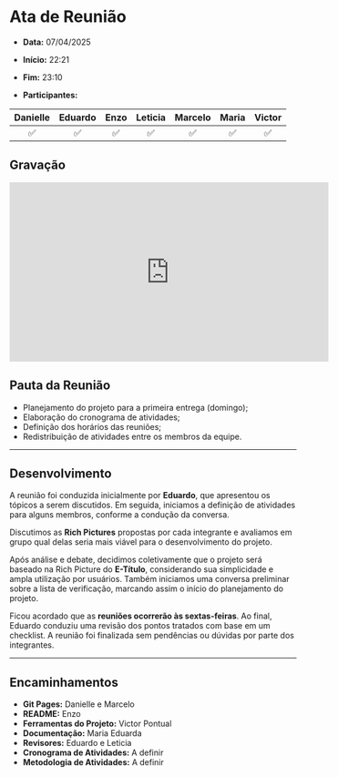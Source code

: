 # Ata de Reunião

- **Data:** 07/04/2025

- **Início:** 22:21

- **Fim:** 23:10

- **Participantes:**

| Danielle | Eduardo | Enzo | Leticia | Marcelo | Maria | Victor |
| :-: | :-: | :-: | :-: | :-: | :-: | :-: |
| ✅ | ✅ | ✅ | ✅ | ✅ | ✅ | ✅ |

## Gravação

<p style="text-align: center">
<iframe width="560" height="315" src="https://www.youtube.com/embed/PjAXSWEzpwo?si=Shy2MCb8u0bmN-q3" title="YouTube video player" frameborder="0" allow="accelerometer; autoplay; clipboard-write; encrypted-media; gyroscope; picture-in-picture; web-share" referrerpolicy="strict-origin-when-cross-origin" allowfullscreen></iframe>
</p>

## Pauta da Reunião

- Planejamento do projeto para a primeira entrega (domingo);  
- Elaboração do cronograma de atividades;  
- Definição dos horários das reuniões;  
- Redistribuição de atividades entre os membros da equipe.  

---

## Desenvolvimento

A reunião foi conduzida inicialmente por **Eduardo**, que apresentou os tópicos a serem discutidos. Em seguida, iniciamos a definição de atividades para alguns membros, conforme a condução da conversa.

Discutimos as **Rich Pictures** propostas por cada integrante e avaliamos em grupo qual delas seria mais viável para o desenvolvimento do projeto.

Após análise e debate, decidimos coletivamente que o projeto será baseado na Rich Picture do **E-Título**, considerando sua simplicidade e ampla utilização por usuários. Também iniciamos uma conversa preliminar sobre a lista de verificação, marcando assim o início do planejamento do projeto.

Ficou acordado que as **reuniões ocorrerão às sextas-feiras**. Ao final, Eduardo conduziu uma revisão dos pontos tratados com base em um checklist. A reunião foi finalizada sem pendências ou dúvidas por parte dos integrantes.

---

## Encaminhamentos

- **Git Pages:** Danielle e Marcelo  
- **README:** Enzo  
- **Ferramentas do Projeto:** Victor Pontual  
- **Documentação:** Maria Eduarda  
- **Revisores:** Eduardo e Leticia  
- **Cronograma de Atividades:** A definir  
- **Metodologia de Atividades:** A definir  
